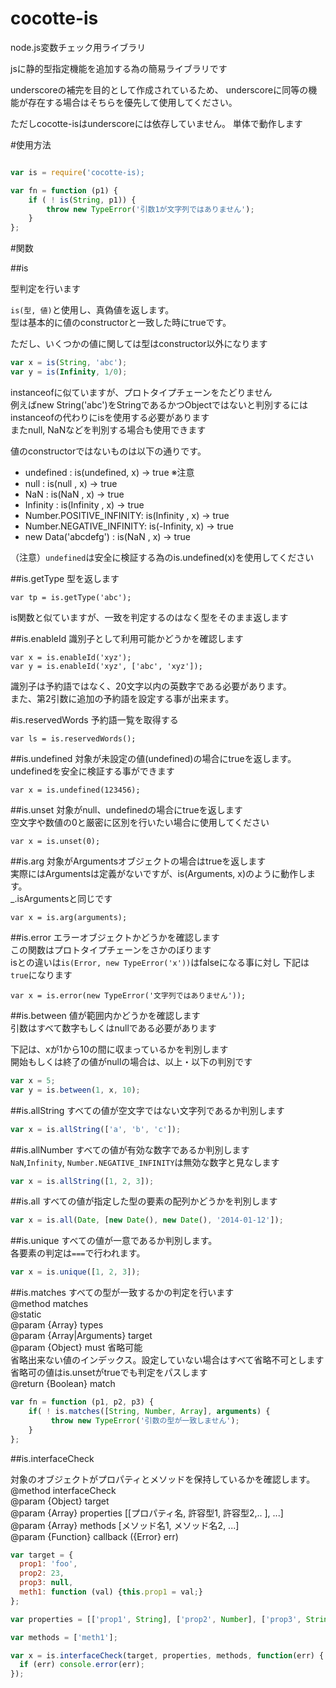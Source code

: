 cocotte-is
======

node.js変数チェック用ライブラリ

jsに静的型指定機能を追加する為の簡易ライブラリです

underscoreの補完を目的として作成されているため、
underscoreに同等の機能が存在する場合はそちらを優先して使用してください。

ただしcocotte-isはunderscoreには依存していません。
単体で動作します

#使用方法

```javascirpt:example.js

var is = require('cocotte-is);

var fn = function (p1) {
    if ( ! is(String, p1)) {
        throw new TypeError('引数1が文字列ではありません');
    }
};

```

#関数

##is

型判定を行います  

`is(型, 値)`と使用し、真偽値を返します。  
型は基本的に値のconstructorと一致した時にtrueです。

ただし、いくつかの値に関しては型はconstructor以外になります

```javascript
var x = is(String, 'abc');
var y = is(Infinity, 1/0);
```

instanceofに似ていますが、プロトタイプチェーンをたどりません  
例えばnew String('abc')をStringであるかつObjectではないと判別するには  
instanceofの代わりにisを使用する必要があります  
またnull, NaNなどを判別する場合も使用できます  

値のconstructorではないものは以下の通りです。

 + undefined               : is(undefined, x) -> true ※注意
 + null                    : is(null     , x) -> true
 + NaN                     : is(NaN      , x) -> true
 + Infinity                : is(Infinity , x) -> true
 + Number.POSITIVE_INFINITY: is(Infinity , x) -> true
 + Number.NEGATIVE_INFINITY: is(-Infinity, x) -> true
 + new Data('abcdefg')     : is(NaN      , x) -> true

（注意）`undefined`は安全に検証する為のis.undefined(x)を使用してください

##is.getType
型を返します

```javascirpt
var tp = is.getType('abc');
```

is関数と似ていますが、一致を判定するのはなく型をそのまま返します


##is.enableId 
識別子として利用可能かどうかを確認します

```javascirpt
var x = is.enableId('xyz');
var y = is.enableId('xyz', ['abc', 'xyz']);
```

識別子は予約語ではなく、20文字以内の英数字である必要があります。  
また、第2引数に追加の予約語を設定する事が出来ます。

#is.reservedWords
予約語一覧を取得する

```javascirpt
var ls = is.reservedWords();
```

##is.undefined
対象が未設定の値(undefined)の場合にtrueを返します。  
undefinedを安全に検証する事ができます

```javascirpt
var x = is.undefined(123456);
```

##is.unset
対象がnull、undefinedの場合にtrueを返します  
空文字や数値の0と厳密に区別を行いたい場合に使用してください  

```javascirpt
var x = is.unset(0);
```

##is.arg
対象がArgumentsオブジェクトの場合はtrueを返します  
実際にはArgumentsは定義がないですが、is(Arguments, x)のように動作します。  
_.isArgumentsと同じです  

```javascirpt
var x = is.arg(arguments);
```

##is.error
エラーオブジェクトかどうかを確認します  
この関数はプロトタイプチェーンをさかのぼります  
isとの違いは`is(Error, new TypeError('x'))`はfalseになる事に対し
下記は`true`になります

```javascirpt
var x = is.error(new TypeError('文字列ではありません'));
```

##is.between
値が範囲内かどうかを確認します  
引数はすべて数字もしくはnullである必要があります

下記は、xが1から10の間に収まっているかを判別します  
開始もしくは終了の値がnullの場合は、以上・以下の判別です

```javascript
var x = 5;
var y = is.between(1, x, 10);
```

##is.allString
すべての値が空文字ではない文字列であるか判別します

```javascript
var x = is.allString(['a', 'b', 'c']);
```

##is.allNumber
すべての値が有効な数字であるか判別します  
`NaN`,`Infinity`, `Number.NEGATIVE_INFINITY`は無効な数字と見なします

```javascript
var x = is.allString([1, 2, 3]);
```

##is.all
すべての値が指定した型の要素の配列かどうかを判別します  

```javascript
var x = is.all(Date, [new Date(), new Date(), '2014-01-12']);
```

##is.unique
すべての値が一意であるか判別します。  
各要素の判定は`===`で行われます。

```javascript
var x = is.unique([1, 2, 3]);
```

##is.matches
すべての型が一致するかの判定を行います  
  @method matches  
  @static  
  @param  {Array}   types  
  @param  {Array|Arguments}   target  
  @param  {Object}  must  省略可能  
    省略出来ない値のインデックス。設定していない場合はすべて省略不可とします  
    省略可の値はis.unsetがtrueでも判定をパスします  
  @return {Boolean} match  

```javascript
var fn = function (p1, p2, p3) {
    if( ! is.matches([String, Number, Array], arguments) {
         throw new TypeError('引数の型が一致しません');
    }
};
```

##is.interfaceCheck

対象のオブジェクトがプロパティとメソッドを保持しているかを確認します。  
  @method interfaceCheck  
  @param  {Object}  target  
  @param  {Array}   properties [[プロパティ名, 許容型1, 許容型2,.. ], ...]  
  @param  {Array}   methods [メソッド名1, メソッド名2, ...]  
  @param  {Function} callback ({Error} err)  

```javascript
var target = {
  prop1: 'foo',
  prop2: 23,
  prop3: null,
  meth1: function (val) {this.prop1 = val;}
};

var properties = [['prop1', String], ['prop2', Number], ['prop3', String, null]];

var methods = ['meth1'];

var x = is.interfaceCheck(target, properties, methods, function(err) {
  if (err) console.error(err);
});
```




